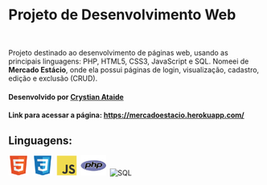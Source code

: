 # Projeto de Desenvolvimento Web
<br>

Projeto destinado ao desenvolvimento de páginas web, usando as principais linguagens: PHP, HTML5, CSS3, JavaScript e SQL. Nomeei de **Mercado Estácio**, onde ela possui páginas de login, visualização, cadastro, edição e exclusão (CRUD).
<br>

#### Desenvolvido por [Crystian Ataide](https://github.com/crysataide)
#### Link para acessar a página: https://mercadoestacio.herokuapp.com/

## Linguagens:

<div>
    <img src="https://github.com/devicons/devicon/blob/master/icons/html5/html5-original.svg" title="HTML5" alt="HTML" width="40" height="40"/>&nbsp;
    <img src="https://github.com/devicons/devicon/blob/master/icons/css3/css3-original.svg" title="CSS3" alt="CSS3" width="40" height="40"/>&nbsp;
    <img src="https://github.com/devicons/devicon/blob/master/icons/javascript/javascript-original.svg" title="JavaScript" alt="JS" width="40" height="40"/>&nbsp;
    <img src="https://github.com/devicons/devicon/blob/master/icons/php/php-original.svg" title="PHP" alt="PHP" width="50" height="40"/>&nbsp;
    <img src="https://cdn-icons-png.flaticon.com/128/4248/4248443.png" title="SQL" alt="SQL" width="40" height="40"/>&nbsp
</div>
